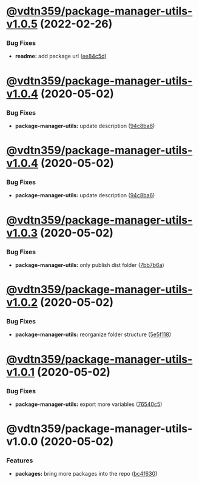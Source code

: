 # [@vdtn359/package-manager-utils-v1.0.5](https://github.com/vdtn359/vdtn359-os/compare/@vdtn359/package-manager-utils-v1.0.4...@vdtn359/package-manager-utils-v1.0.5) (2022-02-26)


### Bug Fixes

* **readme:** add package url ([ee84c5d](https://github.com/vdtn359/vdtn359-os/commit/ee84c5d486c4961277aca4b56c8f38ac63f0c349))

# [@vdtn359/package-manager-utils-v1.0.4](https://github.com/vdtn359/vdtn359-os/compare/@vdtn359/package-manager-utils-v1.0.3...@vdtn359/package-manager-utils-v1.0.4) (2020-05-02)


### Bug Fixes

* **package-manager-utils:** update description ([94c8ba6](https://github.com/vdtn359/vdtn359-os/commit/94c8ba623df40a7a5b0d87266d4ffc583076ba5e))

# [@vdtn359/package-manager-utils-v1.0.4](https://github.com/vdtn359/vdtn359-os/compare/@vdtn359/package-manager-utils-v1.0.3...@vdtn359/package-manager-utils-v1.0.4) (2020-05-02)


### Bug Fixes

* **package-manager-utils:** update description ([94c8ba6](https://github.com/vdtn359/vdtn359-os/commit/94c8ba623df40a7a5b0d87266d4ffc583076ba5e))

# [@vdtn359/package-manager-utils-v1.0.3](https://github.com/vdtn359/vdtn359-os/compare/@vdtn359/package-manager-utils-v1.0.2...@vdtn359/package-manager-utils-v1.0.3) (2020-05-02)


### Bug Fixes

* **package-manager-utils:** only publish dist folder ([7bb7b6a](https://github.com/vdtn359/vdtn359-os/commit/7bb7b6a7f4b039ed2efe968ddf7ea1564e1169b6))

# [@vdtn359/package-manager-utils-v1.0.2](https://github.com/vdtn359/vdtn359-os/compare/@vdtn359/package-manager-utils-v1.0.1...@vdtn359/package-manager-utils-v1.0.2) (2020-05-02)


### Bug Fixes

* **package-manager-utils:** reorganize folder structure ([5e5f118](https://github.com/vdtn359/vdtn359-os/commit/5e5f118b5fc62c99d5b6193ecaf6fc5b88ba5002))

# [@vdtn359/package-manager-utils-v1.0.1](https://github.com/vdtn359/vdtn359-os/compare/@vdtn359/package-manager-utils-v1.0.0...@vdtn359/package-manager-utils-v1.0.1) (2020-05-02)


### Bug Fixes

* **package-manager-utils:** export more variables ([76540c5](https://github.com/vdtn359/vdtn359-os/commit/76540c5d79a32cf9827216915871f9cc2cbe2603))

# @vdtn359/package-manager-utils-v1.0.0 (2020-05-02)


### Features

* **packages:** bring more packages into the repo ([bc4f630](https://github.com/vdtn359/vdtn359-os/commit/bc4f6306538a5192ffb757b06c8cf9bf22d5e3bf))
